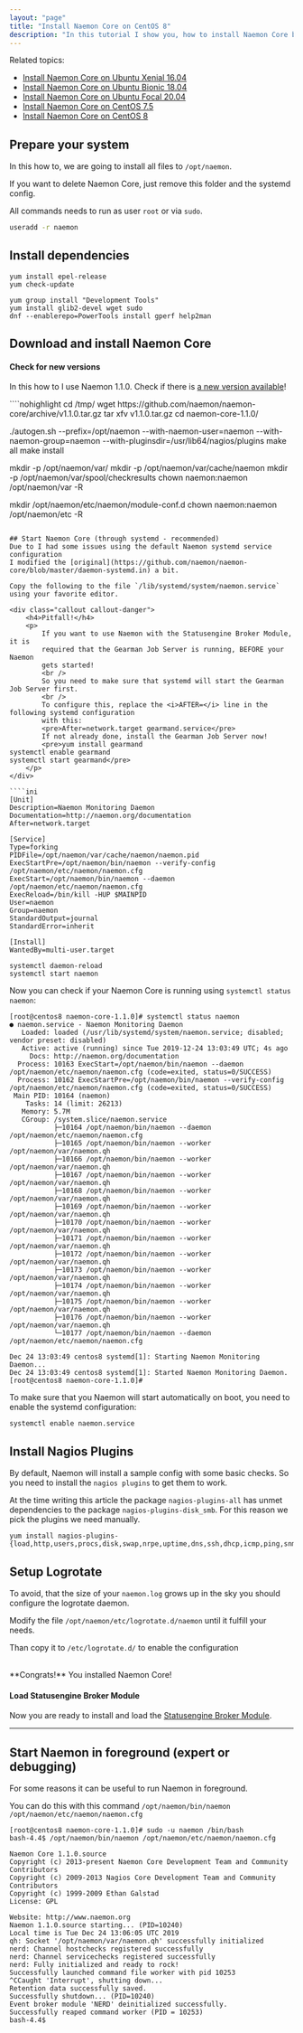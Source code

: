 ```yaml
---
layout: "page"
title: "Install Naemon Core on CentOS 8"
description: "In this tutorial I show you, how to install Naemon Core by yourself on CentOS 8"
---
```


Related topics:


- <a href="{{ site.url }}/tutorials/install-naemon">Install Naemon Core on Ubuntu Xenial 16.04</a>
- <a href="{{ site.url }}/tutorials/install-naemon-bionic">Install Naemon Core on Ubuntu Bionic 18.04</a>
- <a href="{{ site.url }}/tutorials/install-naemon-focal">Install Naemon Core on Ubuntu Focal 20.04</a>
- <a href="{{ site.url }}/tutorials/install-naemon-centos7">Install Naemon Core on CentOS 7.5</a>
- <a href="{{ site.url }}/tutorials/install-naemon-centos8">Install Naemon Core on CentOS 8</a>

## Prepare your system
In this how to, we are going to install all files to `/opt/naemon`.

If you want to delete Naemon Core, just remove this folder and the systemd config.

All commands needs to run as user `root` or via `sudo`.

````bash
useradd -r naemon
````

## Install dependencies

````nohighlight
yum install epel-release
yum check-update

yum group install "Development Tools"
yum install glib2-devel wget sudo
dnf --enablerepo=PowerTools install gperf help2man
````

## Download and install Naemon Core
<div class="callout callout-info">
    <h4>Check for new versions</h4>
    <p>
        In this how to I use Naemon 1.1.0. Check if there is
        <a href="https://github.com/naemon/naemon-core/releases" target="_blank">a new version available</a>!
    </p>
</div>
````nohighlight
cd /tmp/
wget https://github.com/naemon/naemon-core/archive/v1.1.0.tar.gz
tar xfv v1.1.0.tar.gz
cd naemon-core-1.1.0/

./autogen.sh --prefix=/opt/naemon --with-naemon-user=naemon --with-naemon-group=naemon --with-pluginsdir=/usr/lib64/nagios/plugins
make all
make install

mkdir -p /opt/naemon/var/
mkdir -p /opt/naemon/var/cache/naemon
mkdir -p /opt/naemon/var/spool/checkresults
chown naemon:naemon /opt/naemon/var -R

mkdir /opt/naemon/etc/naemon/module-conf.d
chown naemon:naemon /opt/naemon/etc -R
````

## Start Naemon Core (through systemd - recommended)
Due to I had some issues using the default Naemon systemd service configuration
I modified the [original](https://github.com/naemon/naemon-core/blob/master/daemon-systemd.in) a bit.

Copy the following to the file `/lib/systemd/system/naemon.service` using your favorite editor.

<div class="callout callout-danger">
    <h4>Pitfall!</h4>
    <p>
        If you want to use Naemon with the Statusengine Broker Module, it is
        required that the Gearman Job Server is running, BEFORE your Naemon
        gets started!
        <br />
        So you need to make sure that systemd will start the Gearman Job Server first.
        <br />
        To configure this, replace the <i>AFTER=</i> line in the following systemd configuration
        with this:
        <pre>After=network.target gearmand.service</pre>
        If not already done, install the Gearman Job Server now!
        <pre>yum install gearmand
systemctl enable gearmand
systemctl start gearmand</pre>
    </p>
</div>

````ini
[Unit]
Description=Naemon Monitoring Daemon
Documentation=http://naemon.org/documentation
After=network.target

[Service]
Type=forking
PIDFile=/opt/naemon/var/cache/naemon/naemon.pid
ExecStartPre=/opt/naemon/bin/naemon --verify-config /opt/naemon/etc/naemon/naemon.cfg
ExecStart=/opt/naemon/bin/naemon --daemon /opt/naemon/etc/naemon/naemon.cfg
ExecReload=/bin/kill -HUP $MAINPID
User=naemon
Group=naemon
StandardOutput=journal
StandardError=inherit

[Install]
WantedBy=multi-user.target

````


````nohighlight
systemctl daemon-reload
systemctl start naemon
````

Now you can check if your Naemon Core is running using `systemctl status naemon`:
````nohighlight
[root@centos8 naemon-core-1.1.0]# systemctl status naemon
● naemon.service - Naemon Monitoring Daemon
   Loaded: loaded (/usr/lib/systemd/system/naemon.service; disabled; vendor preset: disabled)
   Active: active (running) since Tue 2019-12-24 13:03:49 UTC; 4s ago
     Docs: http://naemon.org/documentation
  Process: 10163 ExecStart=/opt/naemon/bin/naemon --daemon /opt/naemon/etc/naemon/naemon.cfg (code=exited, status=0/SUCCESS)
  Process: 10162 ExecStartPre=/opt/naemon/bin/naemon --verify-config /opt/naemon/etc/naemon/naemon.cfg (code=exited, status=0/SUCCESS)
 Main PID: 10164 (naemon)
    Tasks: 14 (limit: 26213)
   Memory: 5.7M
   CGroup: /system.slice/naemon.service
           ├─10164 /opt/naemon/bin/naemon --daemon /opt/naemon/etc/naemon/naemon.cfg
           ├─10165 /opt/naemon/bin/naemon --worker /opt/naemon/var/naemon.qh
           ├─10166 /opt/naemon/bin/naemon --worker /opt/naemon/var/naemon.qh
           ├─10167 /opt/naemon/bin/naemon --worker /opt/naemon/var/naemon.qh
           ├─10168 /opt/naemon/bin/naemon --worker /opt/naemon/var/naemon.qh
           ├─10169 /opt/naemon/bin/naemon --worker /opt/naemon/var/naemon.qh
           ├─10170 /opt/naemon/bin/naemon --worker /opt/naemon/var/naemon.qh
           ├─10171 /opt/naemon/bin/naemon --worker /opt/naemon/var/naemon.qh
           ├─10172 /opt/naemon/bin/naemon --worker /opt/naemon/var/naemon.qh
           ├─10173 /opt/naemon/bin/naemon --worker /opt/naemon/var/naemon.qh
           ├─10174 /opt/naemon/bin/naemon --worker /opt/naemon/var/naemon.qh
           ├─10175 /opt/naemon/bin/naemon --worker /opt/naemon/var/naemon.qh
           ├─10176 /opt/naemon/bin/naemon --worker /opt/naemon/var/naemon.qh
           └─10177 /opt/naemon/bin/naemon --daemon /opt/naemon/etc/naemon/naemon.cfg

Dec 24 13:03:49 centos8 systemd[1]: Starting Naemon Monitoring Daemon...
Dec 24 13:03:49 centos8 systemd[1]: Started Naemon Monitoring Daemon.
[root@centos8 naemon-core-1.1.0]#
````
To make sure that you Naemon will start automatically on boot, you need to
enable the systemd configuration:
````nohighlight
systemctl enable naemon.service
````

## Install Nagios Plugins
By default, Naemon will install a sample config with some basic checks.
So you need to install the `nagios plugins` to get them to work.

At the time writing this article the package `nagios-plugins-all` has unmet dependencies to the package `nagios-plugins-disk_smb`.
For this reason we pick the plugins we need manually.

````nohighlight
yum install nagios-plugins-{load,http,users,procs,disk,swap,nrpe,uptime,dns,ssh,dhcp,icmp,ping,snmp,dummy,by_ssh,tcp}
````

## Setup Logrotate
To avoid, that the size of your `naemon.log` grows up in the sky you should configure
the logrotate daemon.

Modify the file `/opt/naemon/etc/logrotate.d/naemon` until it fulfill your needs.

Than copy it to `/etc/logrotate.d/` to enable the configuration

<br />
**Congrats!** You installed Naemon Core!

<div class="callout callout-info">
    <h4>Load Statusengine Broker Module</h4>
    <p>
        Now you are ready to install and load the
        <a href="{{ site.url }}/broker">Statusengine Broker Module</a>.
    </p>
</div>

---

## Start Naemon in foreground (expert or debugging)
For some reasons it can be useful  to run Naemon in foreground.

You can do this with this command `/opt/naemon/bin/naemon /opt/naemon/etc/naemon/naemon.cfg`
````nohighlight
[root@centos8 naemon-core-1.1.0]# sudo -u naemon /bin/bash
bash-4.4$ /opt/naemon/bin/naemon /opt/naemon/etc/naemon/naemon.cfg

Naemon Core 1.1.0.source
Copyright (c) 2013-present Naemon Core Development Team and Community Contributors
Copyright (c) 2009-2013 Nagios Core Development Team and Community Contributors
Copyright (c) 1999-2009 Ethan Galstad
License: GPL

Website: http://www.naemon.org
Naemon 1.1.0.source starting... (PID=10240)
Local time is Tue Dec 24 13:06:05 UTC 2019
qh: Socket '/opt/naemon/var/naemon.qh' successfully initialized
nerd: Channel hostchecks registered successfully
nerd: Channel servicechecks registered successfully
nerd: Fully initialized and ready to rock!
Successfully launched command file worker with pid 10253
^CCaught 'Interrupt', shutting down...
Retention data successfully saved.
Successfully shutdown... (PID=10240)
Event broker module 'NERD' deinitialized successfully.
Successfully reaped command worker (PID = 10253)
bash-4.4$
````
